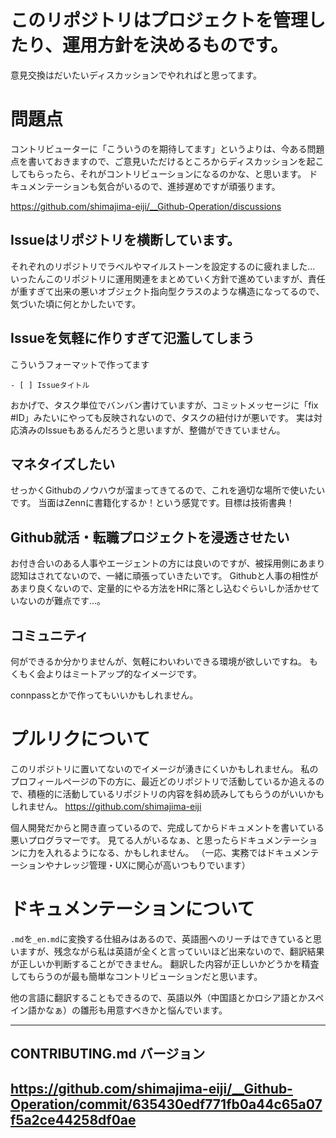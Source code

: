# このリポジトリはプロジェクトを管理したり、運用方針を決めるものです。
意見交換はだいたいディスカッションでやれればと思ってます。

# 問題点
コントリビューターに「こういうのを期待してます」というよりは、今ある問題点を書いておきますので、ご意見いただけるところからディスカッションを起こしてもらったら、それがコントリビューションになるのかな、と思います。
ドキュメンテーションも気合がいるので、進捗遅めですが頑張ります。

https://github.com/shimajima-eiji/__Github-Operation/discussions 

## Issueはリポジトリを横断しています。
それぞれのリポジトリでラベルやマイルストーンを設定するのに疲れました…
いったんこのリポジトリに運用関連をまとめていく方針で進めていますが、責任が重すぎて出来の悪いオブジェクト指向型クラスのような構造になってるので、気づいた頃に何とかしたいです。

## Issueを気軽に作りすぎて氾濫してしまう
こういうフォーマットで作ってます

`- [ ] Issueタイトル`

おかげで、タスク単位でバンバン書けていますが、コミットメッセージに「fix #ID」みたいにやっても反映されないので、タスクの紐付けが悪いです。
実は対応済みのIssueもあるんだろうと思いますが、整備ができていません。

## マネタイズしたい
せっかくGithubのノウハウが溜まってきてるので、これを適切な場所で使いたいです。
当面はZennに書籍化するか！という感覚です。目標は技術書典！

## Github就活・転職プロジェクトを浸透させたい
お付き合いのある人事やエージェントの方には良いのですが、被採用側にあまり認知はされてないので、一緒に頑張っていきたいです。
Githubと人事の相性があまり良くないので、定量的にやる方法をHRに落とし込むぐらいしか活かせていないのが難点です…。

## コミュニティ
何ができるか分かりませんが、気軽にわいわいできる環境が欲しいですね。
もくもく会よりはミートアップ的なイメージです。

connpassとかで作ってもいいかもしれません。

# プルリクについて
このリポジトリに置いてないのでイメージが湧きにくいかもしれません。
私のプロフィールページの下の方に、最近どのリポジトリで活動しているか追えるので、積極的に活動しているリポジトリの内容を斜め読みしてもらうのがいいかもしれません。
https://github.com/shimajima-eiji

個人開発だからと開き直っているので、完成してからドキュメントを書いている悪いプログラマーです。
見てる人がいるなぁ、と思ったらドキュメンテーションに力を入れるようになる、かもしれません。
（一応、実務ではドキュメンテーションやナレッジ管理・UXに関心が高いつもりでいます）

# ドキュメンテーションについて
`.md`を`_en.md`に変換する仕組みはあるので、英語圏へのリーチはできていると思いますが、残念ながら私は英語が全くと言っていいほど出来ないので、翻訳結果が正しいか判断することができません。
翻訳した内容が正しいかどうかを精査してもらうのが最も簡単なコントリビューションだと思います。

他の言語に翻訳することもできるので、英語以外（中国語とかロシア語とかスペイン語かなぁ）の雛形も用意すべきかと悩んでいます。


---
## CONTRIBUTING.md バージョン
https://github.com/shimajima-eiji/__Github-Operation/commit/635430edf771fb0a44c65a07f5a2ce44258df0ae
---

